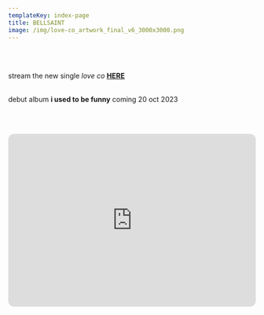 ```yaml
---
templateKey: index-page
title: BELLSAINT
image: /img/love-co_artwork_final_v6_3000x3000.png
---
```

<br> 

<br> stream the new single _love co_ [**HERE**](http://ffm.to/bellsaint_loveco) </br>

<br> debut album **i used to be funny** coming 20 oct 2023 </br>

<br><br>

<iframe style="border-radius:12px" src="https://open.spotify.com/embed/track/3QUGmpNsmueG3Kmc149aaz?utm_source=generator" width="100%" height="352" frameBorder="0" allowfullscreen="" allow="autoplay; clipboard-write; encrypted-media; fullscreen; picture-in-picture" loading="lazy"></iframe>
